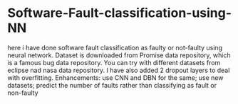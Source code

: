 # Software-Fault-classification-using-NN
here i have done software fault classification as faulty or not-faulty using neural network. Dataset is downloaded from Promise data repository, which is a famous bug data repository. You can try with different datasets from eclipse nad nasa data repository. I have also added 2 dropout layers to deal with overfitting.
Enhancements:
  use CNN and DBN for the same; use new datasets; predict the number of faults rather than classifying as fault or non-faulty
